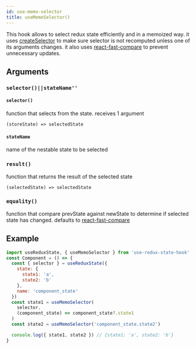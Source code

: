```yaml
---
id: use-memo-selector
title: useMemoSelector()
---
```


This hook allows to select redux state efficiently and in a memoized way.
it uses [createSelector](https://github.com/reduxjs/reselect#createselectorinputselectors--inputselectors-resultfunc) to make sure selector is not recomputed unless one of its arguments changes.
it also uses [react-fast-compare](https://github.com/FormidableLabs/react-fast-compare) to prevent unnecessary updates.

## Arguments

### `selector()||stateName''`

#### `selector()`

function that selects from the state.
receives 1 argument

```
(storeState) => selectedState
```

#### `stateName`

name of the nestable state to be selected

### `result()`

function that returns the result of the selected state

```
(selectedState) => selectedState
```

### `equality()`

function that compare prevState against newState to determine if selected state has changed. defaults to [react-fast-compare](https://github.com/FormidableLabs/react-fast-compare)

## Example

```jsx
import useReduxState, { useMemoSelector } from 'use-redux-state-hook'
const Component = () => {
  const { selector } = useReduxState({
    state: {
      state1: 'a',
      state2: 'b'
    },
    name: 'component_state'
  })
  const state1 = useMemoSelector(
    selector,
    (component_state) => component_state?.state1
  )
  const state2 = useMemoSelector('component_state.state2')

  console.log({ state1, state2 }) // {state1: 'a', state2: 'b'}
}
```

